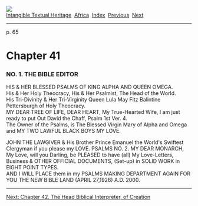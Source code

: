 [![](../../cdshop/ithlogo.png)](../../index)  
[Intangible Textual Heritage](../../index)  [Africa](../index) 
[Index](index)  [Previous](rps42)  [Next](rps44) 

------------------------------------------------------------------------

<span id="page_65">p. 65</span>

# Chapter 41

### NO. 1. THE BIBLE EDITOR

HIS & HER BLESSED PSALMS OF KING ALPHA AND QUEEN OMEGA.  
His & Her Holy Theocracy, His & Her Psalmist, The Head of the World.  
His Tri-Divinity & Her Tri-Virginity Queen Lula May Fitz Balintine
Pettersburgh of Holy Theocracy.  
MY DEAR TREE OF LIFE, DEAR HEART, My True-Hearted Wife, I am just ready
to put Out David the Chaff, Psalm 1st Ver. 4.  
The Owner of the Psalms, is The Blessed Virgin Mary of Alpha and Omega
and MY TWO LAWFUL BLACK BOYS MY LOVE.

JOHN THE LAWGIVER & His Brother Prince Emanuel the World's Swiftest
Clergyman if you please my LOVE. PSALMS NO. 2. MY DEAR MONARCH, My Love,
will you Darling, be PLEASED to have (all) My Love-Letters, Business &
OTHER OFFICIAL DOCUMENTS, (Set-up) in SOLID WORK in EIGHT POINT TYPES.  
AND I WILL PLACE them in my PSALMS MAKING DEPARTMENT AGAIN FOR YOU THE
NEW BIBLE LAND (APRIL 27,1926) A.D. 2000.

------------------------------------------------------------------------

[Next: Chapter 42. The Head Biblical Interpreter, of Creation](rps44)
